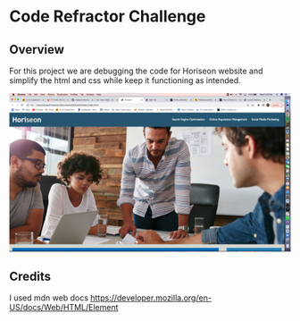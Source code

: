 # Code Refractor Challenge

## Overview

For this project we are debugging the code for Horiseon website and simplify the html and css while keep it functioning as intended.

![ ](./assets/images/horiseonscreenshot.png)

## Credits

I used mdn web docs https://developer.mozilla.org/en-US/docs/Web/HTML/Element
